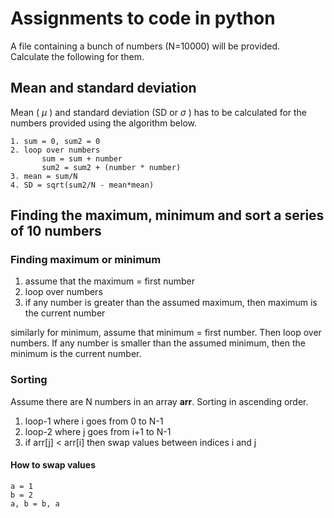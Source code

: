 <h1> Assignments to code in python </h1>
A file containing a bunch of numbers (N=10000) will be provided. </br>
Calculate the following for them.

<h2> Mean and standard deviation</h2>

Mean ( $\mu$ ) and standard deviation (SD or $\sigma$ ) has to be calculated for the numbers provided using the algorithm below.

```
1. sum = 0, sum2 = 0
2. loop over numbers 
       sum = sum + number
       sum2 = sum2 + (number * number)
3. mean = sum/N
4. SD = sqrt(sum2/N - mean*mean)
```

<h2> Finding the maximum, minimum and sort a series of 10 numbers </h2>

<h3> Finding maximum or minimum </h3>

1. assume that the maximum = first number
2. loop over numbers
3. if any number is greater than the assumed maximum, then maximum is the current number

similarly for minimum, assume that minimum  = first number. Then loop over numbers. If any number is smaller than the assumed minimum,
then the minimum is the current number.

<h3> Sorting </h3>

Assume there are N numbers in an array **arr**. Sorting in ascending order.</br>
1. loop-1 where i goes from 0 to N-1
2. loop-2 where j goes from i+1 to N-1
3. if arr[j] < arr[i] then swap values between indices i and j

<h4> How to swap values </h4>

```
a = 1
b = 2
a, b = b, a
```
